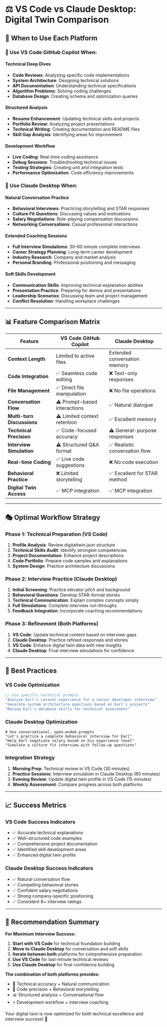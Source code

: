 # ⚖️ VS Code vs Claude Desktop: Digital Twin Comparison

## 🎯 When to Use Each Platform

### 🔧 Use VS Code GitHub Copilot When:

#### Technical Deep Dives
- **Code Reviews**: Analyzing specific code implementations
- **System Architecture**: Designing technical solutions
- **API Documentation**: Understanding technical specifications
- **Algorithm Problems**: Solving coding challenges
- **Database Design**: Creating schema and optimization queries

#### Structured Analysis
- **Resume Enhancement**: Updating technical skills and projects
- **Portfolio Review**: Analyzing project presentations
- **Technical Writing**: Creating documentation and README files
- **Skill Gap Analysis**: Identifying areas for improvement

#### Development Workflow
- **Live Coding**: Real-time coding assistance
- **Debug Sessions**: Troubleshooting technical issues
- **Testing Strategies**: Creating unit and integration tests
- **Performance Optimization**: Code efficiency improvements

### 💬 Use Claude Desktop When:

#### Natural Conversation Practice
- **Behavioral Interviews**: Practicing storytelling and STAR responses
- **Culture Fit Questions**: Discussing values and motivations
- **Salary Negotiations**: Role-playing compensation discussions
- **Networking Conversations**: Casual professional interactions

#### Extended Coaching Sessions
- **Full Interview Simulations**: 30-60 minute complete interviews
- **Career Strategy Planning**: Long-term career development
- **Industry Research**: Company and market analysis
- **Personal Branding**: Professional positioning and messaging

#### Soft Skills Development
- **Communication Skills**: Improving technical explanation abilities
- **Presentation Practice**: Preparing for demos and presentations
- **Leadership Scenarios**: Discussing team and project management
- **Conflict Resolution**: Handling workplace challenges

---

## 📊 Feature Comparison Matrix

| Feature | VS Code GitHub Copilot | Claude Desktop |
|---------|----------------------|----------------|
| **Context Length** | Limited to active files | Extended conversation memory |
| **Code Integration** | ✅ Seamless code editing | ❌ Text-only responses |
| **File Management** | ✅ Direct file manipulation | ❌ No file operations |
| **Conversation Flow** | ⚠️ Prompt-based interactions | ✅ Natural dialogue |
| **Multi-turn Discussions** | ⚠️ Limited context retention | ✅ Excellent memory |
| **Technical Precision** | ✅ Code-focused accuracy | ⚠️ General-purpose responses |
| **Interview Simulation** | ⚠️ Structured Q&A format | ✅ Realistic conversation flow |
| **Real-time Coding** | ✅ Live code suggestions | ❌ No code execution |
| **Behavioral Practice** | ❌ Limited storytelling | ✅ Excellent for STAR method |
| **Digital Twin Access** | ✅ MCP integration | ✅ MCP integration |

---

## 🎭 Optimal Workflow Strategy

### Phase 1: Technical Preparation (VS Code)
1. **Profile Analysis**: Review digitaltwin.json structure
2. **Technical Skills Audit**: Identify strongest competencies  
3. **Project Documentation**: Enhance project descriptions
4. **Code Portfolio**: Prepare code samples and explanations
5. **System Design**: Practice architecture discussions

### Phase 2: Interview Practice (Claude Desktop)  
1. **Initial Screening**: Practice elevator pitch and background
2. **Behavioral Questions**: Develop STAR-format stories
3. **Technical Communication**: Explain complex concepts simply
4. **Full Simulations**: Complete interview run-throughs
5. **Feedback Integration**: Incorporate coaching recommendations

### Phase 3: Refinement (Both Platforms)
1. **VS Code**: Update technical content based on interview gaps
2. **Claude Desktop**: Practice refined responses and stories
3. **VS Code**: Enhance digital twin data with new insights
4. **Claude Desktop**: Final interview simulations for confidence

---

## 🚀 Best Practices

### VS Code Optimization
```typescript
// Use specific technical prompts
"Analyze Earl's Laravel experience for a senior developer interview"
"Generate system architecture questions based on Earl's projects"
"Review Earl's database skills for technical assessment"
```

### Claude Desktop Optimization
```
# Use conversational, open-ended prompts
"Let's practice a complete behavioral interview for Earl"
"Help Earl negotiate salary based on his experience level"
"Simulate a culture fit interview with follow-up questions"
```

### Integration Strategy
1. **Morning Prep**: Technical review in VS Code (30 minutes)
2. **Practice Sessions**: Interview simulation in Claude Desktop (60 minutes)
3. **Evening Review**: Update digital twin profile in VS Code (15 minutes)
4. **Weekly Assessment**: Compare progress across both platforms

---

## 📈 Success Metrics

### VS Code Success Indicators
- ✅ Accurate technical explanations
- ✅ Well-structured code examples
- ✅ Comprehensive project documentation
- ✅ Identified skill development areas
- ✅ Enhanced digital twin profile

### Claude Desktop Success Indicators  
- ✅ Natural conversation flow
- ✅ Compelling behavioral stories
- ✅ Confident salary negotiations
- ✅ Strong company-specific positioning
- ✅ Consistent 8+ interview ratings

---

## 🎯 Recommendation Summary

**For Maximum Interview Success:**

1. **Start with VS Code** for technical foundation building
2. **Move to Claude Desktop** for conversation and soft skills
3. **Iterate between both** platforms for comprehensive preparation
4. **Use VS Code** for last-minute technical reviews
5. **Use Claude Desktop** for final confidence building

**The combination of both platforms provides:**
- 🎯 Technical accuracy + Natural communication
- 🔧 Code precision + Behavioral storytelling  
- 📊 Structured analysis + Conversational flow
- ⚡ Development workflow + Interview coaching

Your digital twin is now optimized for both technical excellence and interview success! 🌟